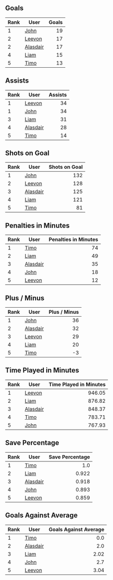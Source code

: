 ## Goals
| Rank | User | Goals |
| :--- | ---- | ---------: |
| 1 | [John](https://github.com/llevasseur/world-juniors-2022/blob/master/history/2022/semi_finals/ROSTERS.md#John) |  19 |
| 2 | [Leevon](https://github.com/llevasseur/world-juniors-2022/blob/master/history/2022/semi_finals/ROSTERS.md#Leevon) |  17 |
| 2 | [Alasdair](https://github.com/llevasseur/world-juniors-2022/blob/master/history/2022/semi_finals/ROSTERS.md#Alasdair) |  17 |
| 4 | [Liam](https://github.com/llevasseur/world-juniors-2022/blob/master/history/2022/semi_finals/ROSTERS.md#Liam) |  15 |
| 5 | [Timo](https://github.com/llevasseur/world-juniors-2022/blob/master/history/2022/semi_finals/ROSTERS.md#Timo) |  13 |
## Assists
| Rank | User | Assists |
| :--- | ---- | ---------: |
| 1 | [Leevon](https://github.com/llevasseur/world-juniors-2022/blob/master/history/2022/semi_finals/ROSTERS.md#Leevon) |  34 |
| 1 | [John](https://github.com/llevasseur/world-juniors-2022/blob/master/history/2022/semi_finals/ROSTERS.md#John) |  34 |
| 3 | [Liam](https://github.com/llevasseur/world-juniors-2022/blob/master/history/2022/semi_finals/ROSTERS.md#Liam) |  31 |
| 4 | [Alasdair](https://github.com/llevasseur/world-juniors-2022/blob/master/history/2022/semi_finals/ROSTERS.md#Alasdair) |  28 |
| 5 | [Timo](https://github.com/llevasseur/world-juniors-2022/blob/master/history/2022/semi_finals/ROSTERS.md#Timo) |  14 |
## Shots on Goal
| Rank | User | Shots on Goal |
| :--- | ---- | ---------: |
| 1 | [John](https://github.com/llevasseur/world-juniors-2022/blob/master/history/2022/semi_finals/ROSTERS.md#John) |  132 |
| 2 | [Leevon](https://github.com/llevasseur/world-juniors-2022/blob/master/history/2022/semi_finals/ROSTERS.md#Leevon) |  128 |
| 3 | [Alasdair](https://github.com/llevasseur/world-juniors-2022/blob/master/history/2022/semi_finals/ROSTERS.md#Alasdair) |  125 |
| 4 | [Liam](https://github.com/llevasseur/world-juniors-2022/blob/master/history/2022/semi_finals/ROSTERS.md#Liam) |  121 |
| 5 | [Timo](https://github.com/llevasseur/world-juniors-2022/blob/master/history/2022/semi_finals/ROSTERS.md#Timo) |  81 |
## Penalties in Minutes
| Rank | User | Penalties in Minutes |
| :--- | ---- | ---------: |
| 1 | [Timo](https://github.com/llevasseur/world-juniors-2022/blob/master/history/2022/semi_finals/ROSTERS.md#Timo) |  74 |
| 2 | [Liam](https://github.com/llevasseur/world-juniors-2022/blob/master/history/2022/semi_finals/ROSTERS.md#Liam) |  49 |
| 3 | [Alasdair](https://github.com/llevasseur/world-juniors-2022/blob/master/history/2022/semi_finals/ROSTERS.md#Alasdair) |  35 |
| 4 | [John](https://github.com/llevasseur/world-juniors-2022/blob/master/history/2022/semi_finals/ROSTERS.md#John) |  18 |
| 5 | [Leevon](https://github.com/llevasseur/world-juniors-2022/blob/master/history/2022/semi_finals/ROSTERS.md#Leevon) |  12 |
## Plus / Minus
| Rank | User | Plus / Minus |
| :--- | ---- | ---------: |
| 1 | [John](https://github.com/llevasseur/world-juniors-2022/blob/master/history/2022/semi_finals/ROSTERS.md#John) |  36 |
| 2 | [Alasdair](https://github.com/llevasseur/world-juniors-2022/blob/master/history/2022/semi_finals/ROSTERS.md#Alasdair) |  32 |
| 3 | [Leevon](https://github.com/llevasseur/world-juniors-2022/blob/master/history/2022/semi_finals/ROSTERS.md#Leevon) |  29 |
| 4 | [Liam](https://github.com/llevasseur/world-juniors-2022/blob/master/history/2022/semi_finals/ROSTERS.md#Liam) |  20 |
| 5 | [Timo](https://github.com/llevasseur/world-juniors-2022/blob/master/history/2022/semi_finals/ROSTERS.md#Timo) |  -3 |
## Time Played in Minutes
| Rank | User | Time Played in Minutes |
| :--- | ---- | ---------: |
| 1 | [Leevon](https://github.com/llevasseur/world-juniors-2022/blob/master/history/2022/semi_finals/ROSTERS.md#Leevon) |  946.05 |
| 2 | [Liam](https://github.com/llevasseur/world-juniors-2022/blob/master/history/2022/semi_finals/ROSTERS.md#Liam) |  876.82 |
| 3 | [Alasdair](https://github.com/llevasseur/world-juniors-2022/blob/master/history/2022/semi_finals/ROSTERS.md#Alasdair) |  848.37 |
| 4 | [Timo](https://github.com/llevasseur/world-juniors-2022/blob/master/history/2022/semi_finals/ROSTERS.md#Timo) |  783.71 |
| 5 | [John](https://github.com/llevasseur/world-juniors-2022/blob/master/history/2022/semi_finals/ROSTERS.md#John) |  767.93 |
## Save Percentage
| Rank | User | Save Percentage |
| :--- | ---- | ---------: |
| 1 | [Timo](https://github.com/llevasseur/world-juniors-2022/blob/master/history/2022/semi_finals/ROSTERS.md#Timo) |  1.0 |
| 2 | [Liam](https://github.com/llevasseur/world-juniors-2022/blob/master/history/2022/semi_finals/ROSTERS.md#Liam) |  0.922 |
| 3 | [Alasdair](https://github.com/llevasseur/world-juniors-2022/blob/master/history/2022/semi_finals/ROSTERS.md#Alasdair) |  0.918 |
| 4 | [John](https://github.com/llevasseur/world-juniors-2022/blob/master/history/2022/semi_finals/ROSTERS.md#John) |  0.893 |
| 5 | [Leevon](https://github.com/llevasseur/world-juniors-2022/blob/master/history/2022/semi_finals/ROSTERS.md#Leevon) |  0.859 |
## Goals Against Average
| Rank | User | Goals Against Average |
| :--- | ---- | ---------: |
| 1 | [Timo](https://github.com/llevasseur/world-juniors-2022/blob/master/history/2022/semi_finals/ROSTERS.md#Timo) |  0.0 |
| 2 | [Alasdair](https://github.com/llevasseur/world-juniors-2022/blob/master/history/2022/semi_finals/ROSTERS.md#Alasdair) |  2.0 |
| 3 | [Liam](https://github.com/llevasseur/world-juniors-2022/blob/master/history/2022/semi_finals/ROSTERS.md#Liam) |  2.02 |
| 4 | [John](https://github.com/llevasseur/world-juniors-2022/blob/master/history/2022/semi_finals/ROSTERS.md#John) |  2.7 |
| 5 | [Leevon](https://github.com/llevasseur/world-juniors-2022/blob/master/history/2022/semi_finals/ROSTERS.md#Leevon) |  3.04 |